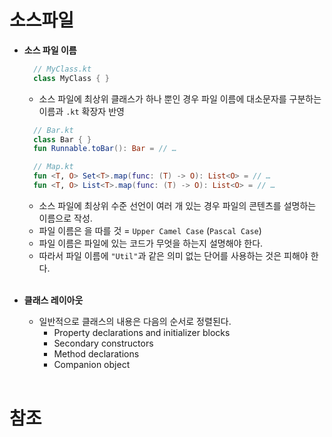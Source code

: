 # 소스파일
  * **소스 파일 이름**
    ```kotlin
      // MyClass.kt
      class MyClass { }
    ```
    * 소스 파일에 최상위 클래스가 하나 뿐인 경우 파일 이름에 대소문자를 구분하는 이름과 ```.kt``` 확장자 반영

    ```kotlin
      // Bar.kt
      class Bar { }
      fun Runnable.toBar(): Bar = // …

      // Map.kt
      fun <T, O> Set<T>.map(func: (T) -> O): List<O> = // …
      fun <T, O> List<T>.map(func: (T) -> O): List<O> = // …
    ```
    * 소스 파일에 최상위 수준 선언이 여러 개 있는 경우 파일의 콘텐츠를 설명하는 이름으로 작성.
    * 파일 이름은 을 따를 것 = ```Upper Camel Case``` (```Pascal Case```)
    * 파일 이름은 파일에 있는 코드가 무엇을 하는지 설명해야 한다.
    * 따라서 파일 이름에 ```"Util"```과 같은 의미 없는 단어를 사용하는 것은 피해야 한다.
    <br>

  * **클래스 레이아웃**
    * 일반적으로 클래스의 내용은 다음의 순서로 정렬된다. 
      * Property declarations and initializer blocks
      * Secondary constructors
      * Method declarations
      * Companion object
      <br>

# 참조
